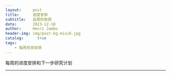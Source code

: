 ```yaml
---
layout:     post
title:      进度安排
subtitle:   这周的收获
date:       2023-12-10
author:     Henri Jambo
header-img: img/post-bg-miui6.jpg
catalog: 	  true
tags:
    - 每周任务安排
---
```

每周的进度安排和下一步研究计划

------
